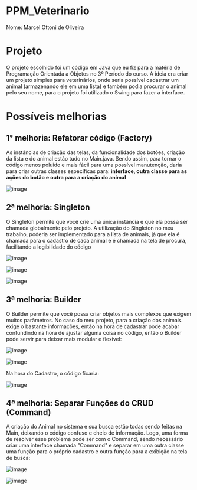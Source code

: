 # PPM_Veterinario
Nome: Marcel Ottoni de Oliveira

# Projeto
O projeto escolhido foi um código em Java que eu fiz para a matéria de Programação Orientada a Objetos no 3º Período do curso. A ideia era criar um projeto simples para veterinários, onde seria possível cadastrar um animal (armazenando ele em uma lista) e também podia procurar o animal pelo seu nome, para o projeto foi utilizado o Swing para fazer a interface.

# Possíveis melhorias
<h2>1° melhoria: Refatorar código (Factory)</h2>
As instâncias de criação das telas, da funcionalidade dos botões, criação da lista e do animal estão tudo no Main.java. Sendo assim, para tornar o código menos poluido e mais fácil para uma possível manutenção, daria para criar outras classes específicas para: <b>interface, outra classe para as ações do botão e outra para a criação do animal</b>

![image](https://github.com/user-attachments/assets/0ed08fd6-18c4-41c7-bce8-59bbe40ad78a)



<h2>2ª melhoria: Singleton</h2>
O Singleton permite que você crie uma única instância e que ela possa ser chamada globalmente pelo projeto. A utilização do Singleton no meu trabalho, poderia ser implementado para a lista de animais, já que ela é chamada para o cadastro de cada animal e é chamada na tela de procura, facilitando a legibilidade do código

![image](https://github.com/user-attachments/assets/961d597f-6a74-4a43-ac90-6ca5627a28a3)

![image](https://github.com/user-attachments/assets/4b5fa23b-2ed8-4ce4-ba5b-85b3d7521bd2)


![image](https://github.com/user-attachments/assets/20771e12-ac8a-48c8-b2d2-4de5c5aa046b)

<h2>3ª melhoria: Builder</h2>
O Builder permite que você possa criar objetos mais complexos que exigem muitos parâmetros. No caso do meu projeto, para a criação dos animais exige o bastante informações, então na hora de cadastrar pode acabar confundindo na hora de ajustar alguma coisa no código, então o Builder pode servir para deixar mais modular e flexível:

![image](https://github.com/user-attachments/assets/a71b9a58-5d41-4117-8d60-90c8895ddd19)

![image](https://github.com/user-attachments/assets/c299d5b6-eeae-4dbd-9b84-63444aa8ba53)

Na hora do Cadastro, o código ficaria:

![image](https://github.com/user-attachments/assets/b6d1d855-7356-4d43-9e35-078aefbf6d6a)

<h2>4ª melhoria: Separar Funções do CRUD (Command)</h2>
A criação do Animal no sistema e sua busca estão todas sendo feitas na Main, deixando o código confuso e cheio de informação. Logo, uma forma de resolver esse problema pode ser com o Command, sendo necessário criar uma interface chamada "Command" e separar em uma outra classe uma função para o próprio cadastro e outra função para a exibição na tela de busca:

![image](https://github.com/user-attachments/assets/0ede7cc7-b294-4c25-87da-c1cf54500c3b)

![image](https://github.com/user-attachments/assets/177aade7-0e1a-4db3-89cb-cc16c18e9720)


